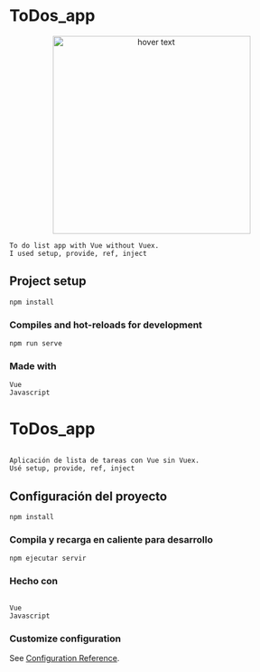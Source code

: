 # ToDos_app
<p align="center">
  <img src="https://media.discordapp.net/attachments/628965557277818880/783036280622678026/unknown.png?width=625&height=453e" width="350" title="hover text">
</p>

```
To do list app with Vue without Vuex.
I used setup, provide, ref, inject
```

## Project setup
```
npm install
```

### Compiles and hot-reloads for development
```
npm run serve
```

### Made with
```
Vue
Javascript
```

# ToDos_app
```

Aplicación de lista de tareas con Vue sin Vuex.
Usé setup, provide, ref, inject
```

## Configuración del proyecto
```
npm install
```

### Compila y recarga en caliente para desarrollo
```
npm ejecutar servir
```

### Hecho con
```

Vue
Javascript
```

### Customize configuration
See [Configuration Reference](https://cli.vuejs.org/config/).
